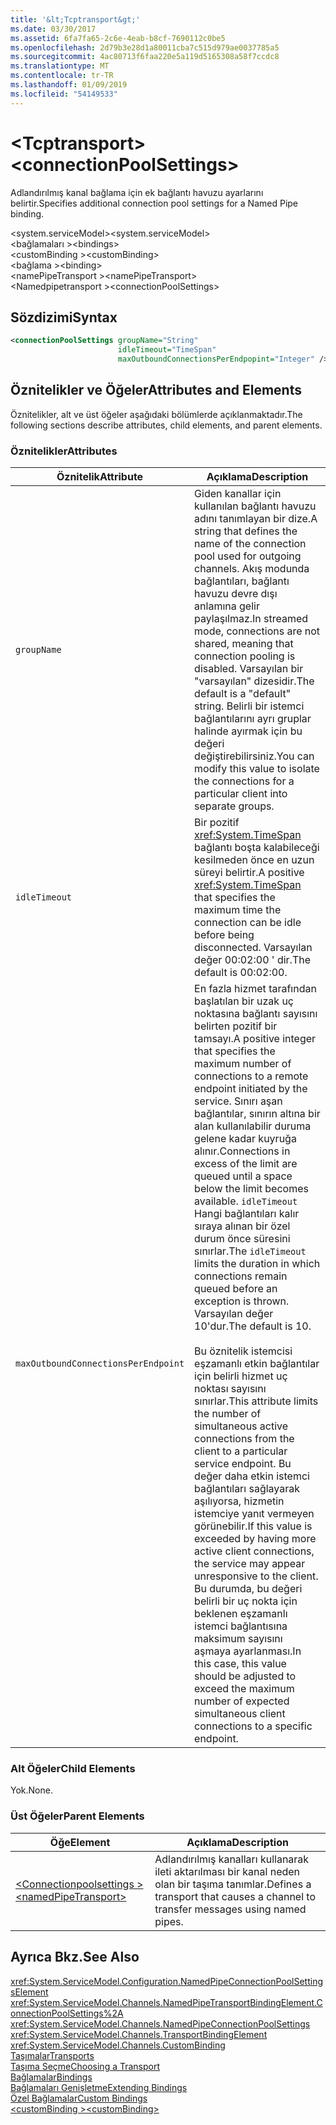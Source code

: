 ```yaml
---
title: '&lt;Tcptransport&gt;'
ms.date: 03/30/2017
ms.assetid: 6fa7fa65-2c6e-4eab-b8cf-7690112c0be5
ms.openlocfilehash: 2d79b3e28d1a80011cba7c515d979ae0037785a5
ms.sourcegitcommit: 4ac80713f6faa220e5a119d5165308a58f7ccdc8
ms.translationtype: MT
ms.contentlocale: tr-TR
ms.lasthandoff: 01/09/2019
ms.locfileid: "54149533"
---
```

# <a name="ltconnectionpoolsettingsgt"></a><span data-ttu-id="a92a6-102">&lt;Tcptransport&gt;</span><span class="sxs-lookup"><span data-stu-id="a92a6-102">&lt;connectionPoolSettings&gt;</span></span>
<span data-ttu-id="a92a6-103">Adlandırılmış kanal bağlama için ek bağlantı havuzu ayarlarını belirtir.</span><span class="sxs-lookup"><span data-stu-id="a92a6-103">Specifies additional connection pool settings for a Named Pipe binding.</span></span>  
  
 <span data-ttu-id="a92a6-104">\<system.serviceModel></span><span class="sxs-lookup"><span data-stu-id="a92a6-104">\<system.serviceModel></span></span>  
<span data-ttu-id="a92a6-105">\<bağlamaları ></span><span class="sxs-lookup"><span data-stu-id="a92a6-105">\<bindings></span></span>  
<span data-ttu-id="a92a6-106">\<customBinding ></span><span class="sxs-lookup"><span data-stu-id="a92a6-106">\<customBinding></span></span>  
<span data-ttu-id="a92a6-107">\<bağlama ></span><span class="sxs-lookup"><span data-stu-id="a92a6-107">\<binding></span></span>  
<span data-ttu-id="a92a6-108">\<namePipeTransport ></span><span class="sxs-lookup"><span data-stu-id="a92a6-108">\<namePipeTransport></span></span>  
<span data-ttu-id="a92a6-109">\<Namedpipetransport ></span><span class="sxs-lookup"><span data-stu-id="a92a6-109">\<connectionPoolSettings></span></span>  
  
## <a name="syntax"></a><span data-ttu-id="a92a6-110">Sözdizimi</span><span class="sxs-lookup"><span data-stu-id="a92a6-110">Syntax</span></span>  
  
```xml  
<connectionPoolSettings groupName="String"
                        idleTimeout="TimeSpan"
                        maxOutboundConnectionsPerEndpopint="Integer" />
```  
  
## <a name="attributes-and-elements"></a><span data-ttu-id="a92a6-111">Öznitelikler ve Öğeler</span><span class="sxs-lookup"><span data-stu-id="a92a6-111">Attributes and Elements</span></span>  
 <span data-ttu-id="a92a6-112">Öznitelikler, alt ve üst öğeler aşağıdaki bölümlerde açıklanmaktadır.</span><span class="sxs-lookup"><span data-stu-id="a92a6-112">The following sections describe attributes, child elements, and parent elements.</span></span>  
  
### <a name="attributes"></a><span data-ttu-id="a92a6-113">Öznitelikler</span><span class="sxs-lookup"><span data-stu-id="a92a6-113">Attributes</span></span>  
  
|<span data-ttu-id="a92a6-114">Öznitelik</span><span class="sxs-lookup"><span data-stu-id="a92a6-114">Attribute</span></span>|<span data-ttu-id="a92a6-115">Açıklama</span><span class="sxs-lookup"><span data-stu-id="a92a6-115">Description</span></span>|  
|---------------|-----------------|  
|`groupName`|<span data-ttu-id="a92a6-116">Giden kanallar için kullanılan bağlantı havuzu adını tanımlayan bir dize.</span><span class="sxs-lookup"><span data-stu-id="a92a6-116">A string that defines the name of the connection pool used for outgoing channels.</span></span> <span data-ttu-id="a92a6-117">Akış modunda bağlantıları, bağlantı havuzu devre dışı anlamına gelir paylaşılmaz.</span><span class="sxs-lookup"><span data-stu-id="a92a6-117">In streamed mode, connections are not shared, meaning that connection pooling is disabled.</span></span> <span data-ttu-id="a92a6-118">Varsayılan bir "varsayılan" dizesidir.</span><span class="sxs-lookup"><span data-stu-id="a92a6-118">The default is a "default" string.</span></span> <span data-ttu-id="a92a6-119">Belirli bir istemci bağlantılarını ayrı gruplar halinde ayırmak için bu değeri değiştirebilirsiniz.</span><span class="sxs-lookup"><span data-stu-id="a92a6-119">You can modify this value to isolate the connections for a particular client into separate groups.</span></span>|  
|`idleTimeout`|<span data-ttu-id="a92a6-120">Bir pozitif <xref:System.TimeSpan> bağlantı boşta kalabileceği kesilmeden önce en uzun süreyi belirtir.</span><span class="sxs-lookup"><span data-stu-id="a92a6-120">A positive <xref:System.TimeSpan> that specifies the maximum time the connection can be idle before being disconnected.</span></span> <span data-ttu-id="a92a6-121">Varsayılan değer 00:02:00 ' dir.</span><span class="sxs-lookup"><span data-stu-id="a92a6-121">The default is 00:02:00.</span></span>|  
|`maxOutboundConnectionsPerEndpoint`|<span data-ttu-id="a92a6-122">En fazla hizmet tarafından başlatılan bir uzak uç noktasına bağlantı sayısını belirten pozitif bir tamsayı.</span><span class="sxs-lookup"><span data-stu-id="a92a6-122">A positive integer that specifies the maximum number of connections to a remote endpoint initiated by the service.</span></span> <span data-ttu-id="a92a6-123">Sınırı aşan bağlantılar, sınırın altına bir alan kullanılabilir duruma gelene kadar kuyruğa alınır.</span><span class="sxs-lookup"><span data-stu-id="a92a6-123">Connections in excess of the limit are queued until a space below the limit becomes available.</span></span> <span data-ttu-id="a92a6-124">`idleTimeout` Hangi bağlantıları kalır sıraya alınan bir özel durum önce süresini sınırlar.</span><span class="sxs-lookup"><span data-stu-id="a92a6-124">The `idleTimeout` limits the duration in which connections remain queued before an exception is thrown.</span></span> <span data-ttu-id="a92a6-125">Varsayılan değer 10'dur.</span><span class="sxs-lookup"><span data-stu-id="a92a6-125">The default is 10.</span></span><br /><br /> <span data-ttu-id="a92a6-126">Bu öznitelik istemcisi eşzamanlı etkin bağlantılar için belirli hizmet uç noktası sayısını sınırlar.</span><span class="sxs-lookup"><span data-stu-id="a92a6-126">This attribute limits the number of simultaneous active connections from the client to a particular service endpoint.</span></span> <span data-ttu-id="a92a6-127">Bu değer daha etkin istemci bağlantıları sağlayarak aşılıyorsa, hizmetin istemciye yanıt vermeyen görünebilir.</span><span class="sxs-lookup"><span data-stu-id="a92a6-127">If this value is exceeded by having more active client connections, the service may appear unresponsive to the client.</span></span> <span data-ttu-id="a92a6-128">Bu durumda, bu değeri belirli bir uç nokta için beklenen eşzamanlı istemci bağlantısına maksimum sayısını aşmaya ayarlanması.</span><span class="sxs-lookup"><span data-stu-id="a92a6-128">In this case, this value should be adjusted to exceed the maximum number of expected simultaneous client connections to a specific endpoint.</span></span>|  
  
### <a name="child-elements"></a><span data-ttu-id="a92a6-129">Alt Öğeler</span><span class="sxs-lookup"><span data-stu-id="a92a6-129">Child Elements</span></span>  
 <span data-ttu-id="a92a6-130">Yok.</span><span class="sxs-lookup"><span data-stu-id="a92a6-130">None.</span></span>  
  
### <a name="parent-elements"></a><span data-ttu-id="a92a6-131">Üst Öğeler</span><span class="sxs-lookup"><span data-stu-id="a92a6-131">Parent Elements</span></span>  
  
|<span data-ttu-id="a92a6-132">Öğe</span><span class="sxs-lookup"><span data-stu-id="a92a6-132">Element</span></span>|<span data-ttu-id="a92a6-133">Açıklama</span><span class="sxs-lookup"><span data-stu-id="a92a6-133">Description</span></span>|  
|-------------|-----------------|  
|[<span data-ttu-id="a92a6-134">\<Connectionpoolsettings ></span><span class="sxs-lookup"><span data-stu-id="a92a6-134">\<namedPipeTransport></span></span>](../../../../../docs/framework/configure-apps/file-schema/wcf/namedpipetransport.md)|<span data-ttu-id="a92a6-135">Adlandırılmış kanalları kullanarak ileti aktarılması bir kanal neden olan bir taşıma tanımlar.</span><span class="sxs-lookup"><span data-stu-id="a92a6-135">Defines a transport that causes a channel to transfer messages using named pipes.</span></span>|  
  
## <a name="see-also"></a><span data-ttu-id="a92a6-136">Ayrıca Bkz.</span><span class="sxs-lookup"><span data-stu-id="a92a6-136">See Also</span></span>  
 <xref:System.ServiceModel.Configuration.NamedPipeConnectionPoolSettingsElement>  
 <xref:System.ServiceModel.Channels.NamedPipeTransportBindingElement.ConnectionPoolSettings%2A>  
 <xref:System.ServiceModel.Channels.NamedPipeConnectionPoolSettings>  
 <xref:System.ServiceModel.Channels.TransportBindingElement>  
 <xref:System.ServiceModel.Channels.CustomBinding>  
 [<span data-ttu-id="a92a6-137">Taşımalar</span><span class="sxs-lookup"><span data-stu-id="a92a6-137">Transports</span></span>](../../../../../docs/framework/wcf/feature-details/transports.md)  
 [<span data-ttu-id="a92a6-138">Taşıma Seçme</span><span class="sxs-lookup"><span data-stu-id="a92a6-138">Choosing a Transport</span></span>](../../../../../docs/framework/wcf/feature-details/choosing-a-transport.md)  
 [<span data-ttu-id="a92a6-139">Bağlamalar</span><span class="sxs-lookup"><span data-stu-id="a92a6-139">Bindings</span></span>](../../../../../docs/framework/wcf/bindings.md)  
 [<span data-ttu-id="a92a6-140">Bağlamaları Genişletme</span><span class="sxs-lookup"><span data-stu-id="a92a6-140">Extending Bindings</span></span>](../../../../../docs/framework/wcf/extending/extending-bindings.md)  
 [<span data-ttu-id="a92a6-141">Özel Bağlamalar</span><span class="sxs-lookup"><span data-stu-id="a92a6-141">Custom Bindings</span></span>](../../../../../docs/framework/wcf/extending/custom-bindings.md)  
 [<span data-ttu-id="a92a6-142">\<customBinding ></span><span class="sxs-lookup"><span data-stu-id="a92a6-142">\<customBinding></span></span>](../../../../../docs/framework/configure-apps/file-schema/wcf/custombinding.md)
